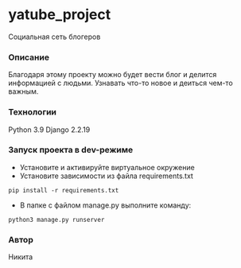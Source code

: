 # yatube_project
Социальная сеть блогеров
### Описание
Благодаря этому проекту можно будет вести блог и делится информацией с людьми.
Узнавать что-то новое и деиться чем-то важным.
### Технологии
Python 3.9
Django 2.2.19
### Запуск проекта в dev-режиме
- Установите и активируйте виртуальное окружение
- Установите зависимости из файла requirements.txt
```
pip install -r requirements.txt
``` 
- В папке с файлом manage.py выполните команду:
```
python3 manage.py runserver
```
### Автор
Никита